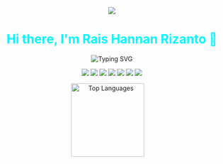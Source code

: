 
<!-- PORTFOLIO LINK (not too top, but standout) -->
<p align="center">
  <a href="https://raishannan.com" target="_blank" style="text-decoration: none;">
    <img src="https://img.shields.io/badge/ My Portfolio -00f7ff?style=for-the-badge&logo=google-chrome&logoColor=white&labelColor=101010" />
  </a>
</p>
<!-- HEADING -->
<h1 align="center" style="color:#00f7ff;">Hi there, I'm Rais Hannan Rizanto 👋</h1>

<!-- TYPING EFFECT -->
<p align="center">
  <img src="https://readme-typing-svg.demolab.com?font=Fira+Code&duration=3000&pause=500&color=00F7FF&center=true&width=450&lines=Software+Engineer;Fullstack+Web+%26+Mobile+Developer;Tech+Enthusiast" alt="Typing SVG" />
</p>

<!-- TECH STACK -->
<p align="center">
  <img src="https://img.shields.io/badge/Node.js-0d1117?style=for-the-badge&logo=node.js&logoColor=00f7ff" />
  <img src="https://img.shields.io/badge/Express.js-0d1117?style=for-the-badge&logo=express&logoColor=00f7ff" />
  <img src="https://img.shields.io/badge/Laravel-0d1117?style=for-the-badge&logo=laravel&logoColor=00f7ff" />
  <img src="https://img.shields.io/badge/Flutter-0d1117?style=for-the-badge&logo=flutter&logoColor=00f7ff" />
  <img src="https://img.shields.io/badge/React-0d1117?style=for-the-badge&logo=react&logoColor=00f7ff" />
  <img src="https://img.shields.io/badge/PostgreSQL-0d1117?style=for-the-badge&logo=postgresql&logoColor=00f7ff" />
  <img src="https://img.shields.io/badge/Tailwind_CSS-0d1117?style=for-the-badge&logo=tailwind-css&logoColor=00f7ff" />
</p>

<!-- GITHUB STATS - SIDE BY SIDE -->
<p align="center">
  <img src="https://github-readme-stats.vercel.app/api/top-langs/?username=vierohanz&layout=compact&theme=tokyonight&border_radius=12&hide_border=false&hide_title=true&langs_count=6" alt="Top Languages" height="165" style="margin-right: 20px;" />
<!--   <img src="https://streak-stats.demolab.com/?user=vierohanz&theme=tokyonight&hide_border=false&border_radius=17" alt="GitHub Streak" height="135" /> -->
</p>

